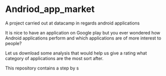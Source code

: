 # Andriod_app_market
A project carried out at datacamp in regards android applications

It is nice to have an application on Google play but you ever wondered how Android applications perform and which applications are of more interest to people?

Let us download some analysis that would help us give a rating what category of applications are the most sort after.

This repository contains a step by s
